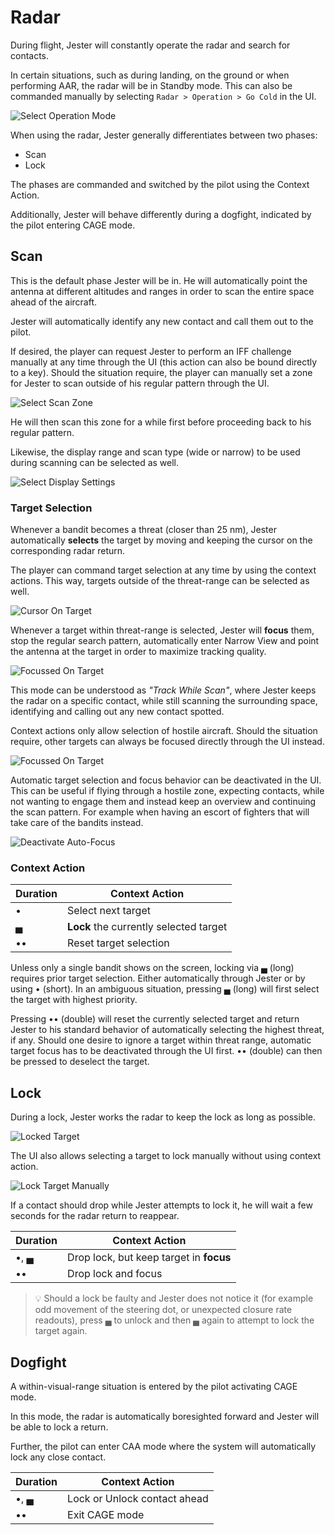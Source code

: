 # Radar

During flight, Jester will constantly operate the radar and search for contacts.

In certain situations, such as during landing, on the ground or when performing
AAR, the radar will be in Standby mode. This can also be commanded manually by
selecting `Radar > Operation > Go Cold` in the UI.

![Select Operation Mode](../../img/jradar_operation_options.jpg)

When using the radar, Jester generally differentiates between two phases:

- Scan
- Lock

The phases are commanded and switched by the pilot using the Context Action.

Additionally, Jester will behave differently during a dogfight, indicated by the
pilot entering CAGE mode.

## Scan

This is the default phase Jester will be in. He will automatically point the
antenna at different altitudes and ranges in order to scan the entire space
ahead of the aircraft.

Jester will automatically identify any new contact and call them out to the
pilot.

If desired, the player can request Jester to perform an IFF challenge manually
at any time through the UI (this action can also be bound directly to a key).
Should the situation require, the player can manually set a zone for Jester to
scan outside of his regular pattern through the UI.

![Select Scan Zone](../../img/jradar_select_zone.jpg)

He will then scan this zone for a while first before proceeding back to his
regular pattern.

Likewise, the display range and scan type (wide or narrow) to be used during
scanning can be selected as well.

![Select Display Settings](../../img/jradar_select_display.jpg)

### Target Selection

Whenever a bandit becomes a threat (closer than 25 nm), Jester automatically
**selects** the target by moving and keeping the cursor on the corresponding
radar return.

The player can command target selection at any time by using the context
actions. This way, targets outside of the threat-range can be selected as well.

![Cursor On Target](../../img/jradar_scan_cursor_on_target.jpg)

Whenever a target within threat-range is selected, Jester will **focus** them,
stop the regular search pattern, automatically enter Narrow View and point the
antenna at the target in order to maximize tracking quality.

![Focussed On Target](../../img/jradar_focus.jpg)

This mode can be understood as _"Track While Scan"_, where Jester keeps the
radar on a specific contact, while still scanning the surrounding space,
identifying and calling out any new contact spotted.

Context actions only allow selection of hostile aircraft. Should the situation
require, other targets can always be focused directly through the UI instead.

![Focussed On Target](../../img/jradar_ui_focus.jpg)

Automatic target selection and focus behavior can be deactivated in the UI. This
can be useful if flying through a hostile zone, expecting contacts, while not
wanting to engage them and instead keep an overview and continuing the scan
pattern. For example when having an escort of fighters that will take care of
the bandits instead.

![Deactivate Auto-Focus](../../img/jradar_operation_options.jpg)

### Context Action

| Duration | Context Action                         |
| -------- | -------------------------------------- |
| •        | Select next target                     |
| ▄        | **Lock** the currently selected target |
| ••       | Reset target selection                 |

Unless only a single bandit shows on the screen, locking via ▄ (long) requires
prior target selection. Either automatically through Jester or by using •
(short). In an ambiguous situation, pressing ▄ (long) will first select the
target with highest priority.

Pressing •• (double) will reset the currently selected target and return Jester
to his standard behavior of automatically selecting the highest threat, if any.
Should one desire to ignore a target within threat range, automatic target focus
has to be deactivated through the UI first. •• (double) can then be pressed to
deselect the target.

## Lock

During a lock, Jester works the radar to keep the lock as long as possible.

![Locked Target](../../img/jradar_locked.jpg)

The UI also allows selecting a target to lock manually without using context
action.

![Lock Target Manually](../../img/jradar_ui_lock.jpg)

If a contact should drop while Jester attempts to lock it, he will wait a few
seconds for the radar return to reappear.

| Duration | Context Action                          |
| -------- | --------------------------------------- |
| •, ▄     | Drop lock, but keep target in **focus** |
| ••       | Drop lock and focus                     |

> 💡 Should a lock be faulty and Jester does not notice it (for example odd
> movement of the steering dot, or unexpected closure rate readouts), press ▄ to
> unlock and then ▄ again to attempt to lock the target again.

## Dogfight

A within-visual-range situation is entered by the pilot activating CAGE mode.

In this mode, the radar is automatically boresighted forward and Jester will be
able to lock a return.

Further, the pilot can enter CAA mode where the system will automatically lock
any close contact.

| Duration | Context Action               |
| -------- | ---------------------------- |
| •, ▄     | Lock or Unlock contact ahead |
| ••       | Exit CAGE mode               |
